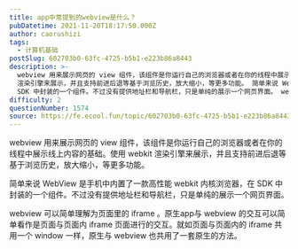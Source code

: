 ```yaml
---
title: app中常提到的webview是什么？
pubDatetime: 2021-11-20T18:17:50.000Z
author: caorushizi
tags:
  - 计算机基础
postSlug: 602703b0-63fc-4725-b5b1-e223b86a8443
description: >-
  webview 用来展示网页的 view 组件，该组件是你运行自己的浏览器或者在你的线程中展示线上内容的基础。使用 webkit
  渲染引擎来展示，并且支持前进后退等基于浏览历史，放大缩小，等更多功能。 简单来说 WebView 是手机中内置了一款高性能 webkit 内核浏览器，在
  SDK 中封装的一个组件。不过没有提供地址栏和导航栏，只是单纯的展示一个网页界面。 webview 可以简单理解为页
difficulty: 2
questionNumber: 1574
source: https://fe.ecool.fun/topic/602703b0-63fc-4725-b5b1-e223b86a8443
---
```


webview 用来展示网页的 view 组件，该组件是你运行自己的浏览器或者在你的线程中展示线上内容的基础。使用 webkit 渲染引擎来展示，并且支持前进后退等基于浏览历史，放大缩小，等更多功能。

简单来说 WebView 是手机中内置了一款高性能 webkit 内核浏览器，在 SDK 中封装的一个组件。不过没有提供地址栏和导航栏，只是单纯的展示一个网页界面。

webview 可以简单理解为页面里的 iframe 。原生app与 webview 的交互可以简单看作是页面与页面内 iframe 页面进行的交互。就如页面与页面内的 iframe 共用一个 window 一样，原生与 webview 也共用了一套原生的方法。
